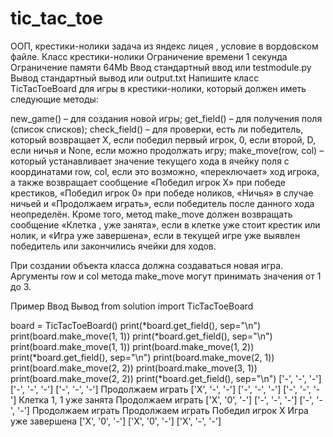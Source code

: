 # tic_tac_toe
ООП, крестики-нолики задача из яндекс лицея , условие в вордовском файле.
Класс крестики-нолики
Ограничение времени	1 секунда
Ограничение памяти	64Mb
Ввод	стандартный ввод или testmodule.py
Вывод	стандартный вывод или output.txt
Напишите класс TicTacToeBoard для игры в крестики-нолики, который должен иметь следующие методы:

new_game() – для создания новой игры;
get_field() – для получения поля (список списков);
check_field() – для проверки, есть ли победитель, который возвращает X, если победил первый игрок, 0, если второй, D, если ничья и None, если можно продолжать игру;
make_move(row, col) – который устанавливает значение текущего хода в ячейку поля с координатами row, col, если это возможно, «переключает» ход игрока, а также возвращает сообщение «Победил игрок X» при победе крестиков, «Победил игрок 0» при победе ноликов, «Ничья» в случае ничьей и «Продолжаем играть», если победитель после данного хода неопределён.
Кроме того, метод make_move должен возвращать сообщение «Клетка <row>, <col> уже занята», если в клетке уже стоит крестик или нолик, и «Игра уже завершена», если в текущей игре уже выявлен победитель или закончились ячейки для ходов.

При создании объекта класса должна создаваться новая игра.
Аргументы row и col метода make_move могут принимать значения от 1 до 3.

Пример
Ввод	Вывод
from solution import TicTacToeBoard

board = TicTacToeBoard()
print(*board.get_field(), sep="\n")
print(board.make_move(1, 1))
print(*board.get_field(), sep="\n")
print(board.make_move(1, 1))
print(board.make_move(1, 2))
print(*board.get_field(), sep="\n")
print(board.make_move(2, 1))
print(board.make_move(2, 2))
print(board.make_move(3, 1))
print(board.make_move(2, 2))
print(*board.get_field(), sep="\n")
['-', '-', '-']
['-', '-', '-']
['-', '-', '-']
Продолжаем играть
['X', '-', '-']
['-', '-', '-']
['-', '-', '-']
Клетка 1, 1 уже занята
Продолжаем играть
['X', '0', '-']
['-', '-', '-']
['-', '-', '-']
Продолжаем играть
Продолжаем играть
Победил игрок X
Игра уже завершена
['X', '0', '-']
['X', '0', '-']
['X', '-', '-']

